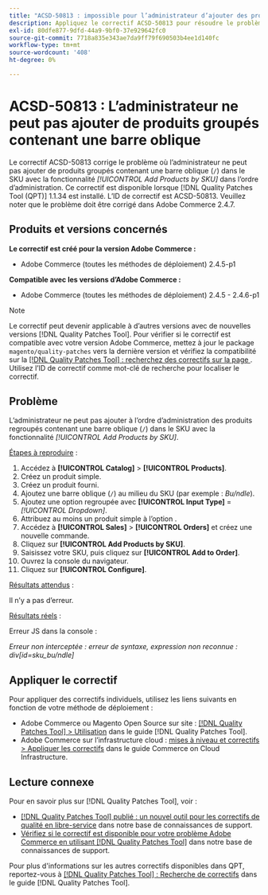 ```yaml
---
title: "ACSD-50813 : impossible pour l’administrateur d’ajouter des produits groupés contenant une barre oblique"
description: Appliquez le correctif ACSD-50813 pour résoudre le problème de performances d’Adobe Commerce en raison duquel l’administrateur ne peut pas ajouter de produits regroupés contenant une barre oblique (&grave;/&grave;) dans le SKU avec la fonctionnalité *Ajouter des produits par SKU* dans l’ordre d’administration.
exl-id: 80dfe877-9dfd-44a9-9bf0-37e929642fc0
source-git-commit: 7718a835e343ae7da9ff79f690503b4ee1d140fc
workflow-type: tm+mt
source-wordcount: '408'
ht-degree: 0%

---
```


# ACSD-50813 : L’administrateur ne peut pas ajouter de produits groupés contenant une barre oblique

Le correctif ACSD-50813 corrige le problème où l’administrateur ne peut pas ajouter de produits groupés contenant une barre oblique (`/`) dans le SKU avec la fonctionnalité *[!UICONTROL Add Products by SKU]* dans l’ordre d’administration. Ce correctif est disponible lorsque [!DNL Quality Patches Tool (QPT)] 1.1.34 est installé. L’ID de correctif est ACSD-50813. Veuillez noter que le problème doit être corrigé dans Adobe Commerce 2.4.7.

## Produits et versions concernés

**Le correctif est créé pour la version Adobe Commerce :**

* Adobe Commerce (toutes les méthodes de déploiement) 2.4.5-p1

**Compatible avec les versions d’Adobe Commerce :**

* Adobe Commerce (toutes les méthodes de déploiement) 2.4.5 - 2.4.6-p1

>[!NOTE]
>
>Le correctif peut devenir applicable à d’autres versions avec de nouvelles versions [!DNL Quality Patches Tool]. Pour vérifier si le correctif est compatible avec votre version Adobe Commerce, mettez à jour le package `magento/quality-patches` vers la dernière version et vérifiez la compatibilité sur la [[!DNL Quality Patches Tool] : recherchez des correctifs sur la page ](https://experienceleague.adobe.com/tools/commerce-quality-patches/index.html?lang=fr). Utilisez l’ID de correctif comme mot-clé de recherche pour localiser le correctif.

## Problème

L’administrateur ne peut pas ajouter à l’ordre d’administration des produits regroupés contenant une barre oblique (`/`) dans le SKU avec la fonctionnalité *[!UICONTROL Add Products by SKU]*.

<u>Étapes à reproduire</u> :

1. Accédez à **[!UICONTROL Catalog]** > **[!UICONTROL Products]**.
1. Créez un produit simple.
1. Créez un produit fourni.
1. Ajoutez une barre oblique (`/`) au milieu du SKU (par exemple : *Bu/ndle*).
1. Ajoutez une option regroupée avec **[!UICONTROL Input Type]** = *[!UICONTROL Dropdown]*.
1. Attribuez au moins un produit simple à l’option .
1. Accédez à **[!UICONTROL Sales]** > **[!UICONTROL Orders]** et créez une nouvelle commande.
1. Cliquez sur **[!UICONTROL Add Products by SKU]**.
1. Saisissez votre SKU, puis cliquez sur **[!UICONTROL Add to Order]**.
1. Ouvrez la console du navigateur.
1. Cliquez sur **[!UICONTROL Configure]**.

<u>Résultats attendus</u> :

Il n’y a pas d’erreur.

<u>Résultats réels</u> :

Erreur JS dans la console :

*Erreur non interceptée : erreur de syntaxe, expression non reconnue : div[id=sku_bu/ndle]*

## Appliquer le correctif

Pour appliquer des correctifs individuels, utilisez les liens suivants en fonction de votre méthode de déploiement :

* Adobe Commerce ou Magento Open Source sur site : [[!DNL Quality Patches Tool] > Utilisation](https://experienceleague.adobe.com/docs/commerce-operations/tools/quality-patches-tool/usage.html?lang=fr) dans le guide [!DNL Quality Patches Tool].
* Adobe Commerce sur l’infrastructure cloud : [mises à niveau et correctifs > Appliquer les correctifs](https://experienceleague.adobe.com/docs/commerce-cloud-service/user-guide/develop/upgrade/apply-patches.html?lang=fr) dans le guide Commerce on Cloud Infrastructure.

## Lecture connexe

Pour en savoir plus sur [!DNL Quality Patches Tool], voir :

* [[!DNL Quality Patches Tool] publié : un nouvel outil pour les correctifs de qualité en libre-service](/help/announcements/adobe-commerce-announcements/magento-quality-patches-released-new-tool-to-self-serve-quality-patches.md) dans notre base de connaissances de support.
* [Vérifiez si le correctif est disponible pour votre problème Adobe Commerce en utilisant  [!DNL Quality Patches Tool]](/help/support-tools/patches-available-in-qpt-tool/check-patch-for-magento-issue-with-magento-quality-patches.md) dans notre base de connaissances de support.

Pour plus d&#39;informations sur les autres correctifs disponibles dans QPT, reportez-vous à [[!DNL Quality Patches Tool] : Recherche de correctifs](https://experienceleague.adobe.com/tools/commerce-quality-patches/index.html?lang=fr) dans le guide [!DNL Quality Patches Tool].
